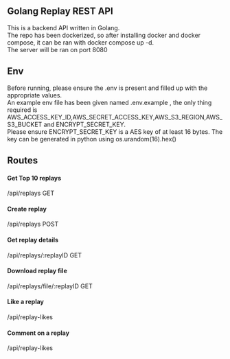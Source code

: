 ## Golang Replay REST API
This is a backend API written in Golang.<br>
The repo has been dockerized, so after installing docker and docker compose, it can be ran with docker compose up -d.<br>
The server will be ran on port 8080
## Env
Before running, please ensure the .env is present and filled up with the appropriate values.<br>
An example env file has been given named .env.example , the only thing required is AWS_ACCESS_KEY_ID,AWS_SECRET_ACCESS_KEY,AWS_S3_REGION,AWS_S3_BUCKET and ENCRYPT_SECRET_KEY.<br>
Please ensure ENCRYPT_SECRET_KEY is a AES key of at least 16 bytes. The key can be generated in python using  os.urandom(16).hex()<br>

## Routes
#### Get Top 10 replays
/api/replays GET
#### Create replay
/api/replays POST
#### Get replay details
/api/replays/:replayID GET
#### Download replay file
/api/replays/file/:replayID GET
#### Like a replay
/api/replay-likes
#### Comment on a replay
/api/replay-likes
